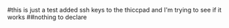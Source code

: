 #this is just a test
added ssh keys to the thiccpad and I'm trying to see if it works
##nothing to declare
